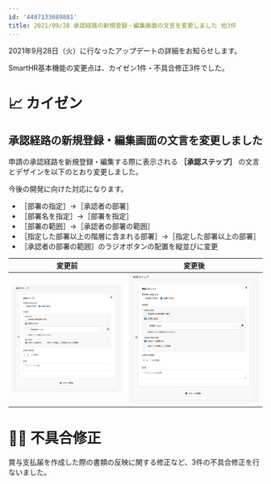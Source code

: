 ```yaml
---
id: '4407133689881'
title: 2021/09/28 承認経路の新規登録・編集画面の文言を変更しました 他3件
---
```

2021年9月28日（火）に行なったアップデートの詳細をお知らせします。

SmartHR基本機能の変更点は、カイゼン1件・不具合修正3件でした。

# 📈 カイゼン

## 承認経路の新規登録・編集画面の文言を変更しました

申請の承認経路を新規登録・編集する際に表示される **［承認ステップ］** の文言とデザインを以下のとおり変更しました。

今後の開発に向けた対応になります。

- ［部署の指定］→［承認者の部署］
- ［部署名を指定］→［部署を指定］
- ［部署の範囲］→［承認者の部署の範囲］
- ［指定した部署以上の階層に含まれる部署］→［指定した部署以上の部署］
- ［承認者の部署の範囲］のラジオボタンの配置を縦並びに変更

| 変更前 | 変更後 |
| --- | --- |
| ![](./20210217_workflow_04-2.png) | ![](./screencapture-help-inc-smarthr-jp-admin-approvement-routes-b1db1759-0266-4456-8ff5-ae72482ab14d-edit-2021-09-29-11_58_56.png) |

# 👨‍⚕️ 不具合修正

賞与支払届を作成した際の書類の反映に関する修正など、3件の不具合修正を行ないました。
